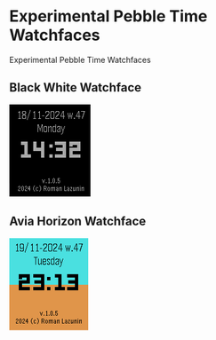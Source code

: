 # Experimental Pebble Time Watchfaces
Experimental Pebble Time Watchfaces

## Black White Watchface
![image](bw-pebble-watchface/img/screen_main.png)

## Avia Horizon Watchface
![image](avia-pebble-watchface/img/screen_main.png)